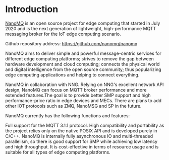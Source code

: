 # Introduction

[NanoMQ](https://nanomq.io/) is an open source project for edge computing that started in July 2020 and is the next generation of lightweight, high-performance MQTT messaging broker for the IoT edge computing scenario.

Github repository address: <https://github.com/nanomq/nanomq>

NanoMQ aims to deliver simple and powerful message-centric services for different edge computing platforms; strives to remove the gap between hardware development and cloud computing; connects the physical world and digital intelligence from the open source community; thus popularizing edge computing applications and helping to connect everything.

NanoMQ in collaboration with NNG. Relying on NNG's excellent network API design, NanoMQ can focus on MQTT broker performance and more extended features.The goal is to provide better SMP support and high performance-price ratio in edge devices and MECs. There are plans to add other IOT protocols such as ZMQ, NanoMSG and SP in the future.

NanoMQ currently has the following functions and features:

Full support for the MQTT 3.1.1 protocol. High compatibility and portability as the project relies only on the native POSIX API and is developed purely in C/C++. NanoMQ is internally fully asynchronous IO and multi-threaded parallelism, so there is good support for SMP while achieving low latency and high throughput. It is cost-effective in terms of resource usage and is suitable for all types of edge computing platforms.
